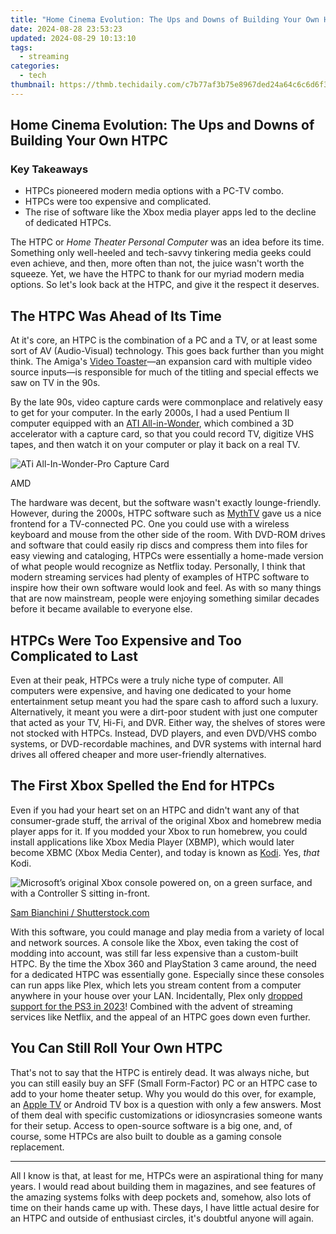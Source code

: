 ```yaml
---
title: "Home Cinema Evolution: The Ups and Downs of Building Your Own HTPC"
date: 2024-08-28 23:53:23
updated: 2024-08-29 10:13:10
tags:
  - streaming
categories:
  - tech
thumbnail: https://thmb.techidaily.com/c7b77af3b75e8967ded24a64c6c6d6f37fdcca8a8fd8cb255e01f8ccef4f7fd6.jpg
---
```


## Home Cinema Evolution: The Ups and Downs of Building Your Own HTPC

### Key Takeaways

* HTPCs pioneered modern media options with a PC-TV combo.
* HTPCs were too expensive and complicated.
* The rise of software like the Xbox media player apps led to the decline of dedicated HTPCs.

 The HTPC or _Home Theater Personal Computer_ was an idea before its time. Something only well-heeled and tech-savvy tinkering media geeks could even achieve, and then, more often than not, the juice wasn't worth the squeeze. Yet, we have the HTPC to thank for our myriad modern media options. So let's look back at the HTPC, and give it the respect it deserves.

##  The HTPC Was Ahead of Its Time

 At it's core, an HTPC is the combination of a PC and a TV, or at least some sort of AV (Audio-Visual) technology. This goes back further than you might think. The Amiga's [Video Toaster](https://arstechnica.com/gadgets/2016/03/a-history-of-the-amiga-part-9-the-video-toaster/)—an expansion card with multiple video source inputs—is responsible for much of the titling and special effects we saw on TV in the 90s.

 By the late 90s, video capture cards were commonplace and relatively easy to get for your computer. In the early 2000s, I had a used Pentium II computer equipped with an [ATI All-in-Wonder](https://tools.techidaily.com/anandtech/products/), which combined a 3D accelerator with a capture card, so that you could record TV, digitize VHS tapes, and then watch it on your computer or play it back on a real TV.

![ATi All-In-Wonder-Pro Capture Card](https://static1.howtogeekimages.com/wordpress/wp-content/uploads/2024/08/ati-all-in-wonder-pro-capture-card.jpg) 

AMD

 The hardware was decent, but the software wasn't exactly lounge-friendly. However, during the 2000s, HTPC software such as [MythTV](https://www.mythtv.org/) gave us a nice frontend for a TV-connected PC. One you could use with a wireless keyboard and mouse from the other side of the room. With DVD-ROM drives and software that could easily rip discs and compress them into files for easy viewing and cataloging, HTPCs were essentially a home-made version of what people would recognize as Netflix today. Personally, I think that modern streaming services had plenty of examples of HTPC software to inspire how their own software would look and feel. As with so many things that are now mainstream, people were enjoying something similar decades before it became available to everyone else.

##  HTPCs Were Too Expensive and Too Complicated to Last

 Even at their peak, HTPCs were a truly niche type of computer. All computers were expensive, and having one dedicated to your home entertainment setup meant you had the spare cash to afford such a luxury. Alternatively, it meant you were a dirt-poor student with just one computer that acted as your TV, Hi-Fi, and DVR. Either way, the shelves of stores were not stocked with HTPCs. Instead, DVD players, and even DVD/VHS combo systems, or DVD-recordable machines, and DVR systems with internal hard drives all offered cheaper and more user-friendly alternatives.

##  The First Xbox Spelled the End for HTPCs

 Even if you had your heart set on an HTPC and didn't want any of that consumer-grade stuff, the arrival of the original Xbox and homebrew media player apps for it. If you modded your Xbox to run homebrew, you could install applications like Xbox Media Player (XBMP), which would later become XBMC (Xbox Media Center), and today is known as [Kodi](https://digital-screen-recording.techidaily.com/updated-ultimate-screen-snaps-for-mac-users-max-156-chars/). Yes, _that_ Kodi.

![Microsoft’s original Xbox console powered on, on a green surface, and with a Controller S sitting in-front.](https://static1.howtogeekimages.com/wordpress/wp-content/uploads/2023/09/shutterstock_1835035303.jpg) 

[Sam Bianchini / Shutterstock.com](https://www.shutterstock.com/image-photo/melbourne-australia-july-25th-2020-original-1835035303)

 With this software, you could manage and play media from a variety of local and network sources. A console like the Xbox, even taking the cost of modding into account, was still far less expensive than a custom-built HTPC. By the time the Xbox 360 and PlayStation 3 came around, the need for a dedicated HTPC was essentially gone. Especially since these consoles can run apps like Plex, which lets you stream content from a computer anywhere in your house over your LAN. Incidentally, Plex only [dropped support for the PS3 in 2023](https://fox-http.techidaily.com/new-in-2024-simplifying-video-editing-with-windows-movie-maker-for-windows-8-users/)! Combined with the advent of streaming services like Netflix, and the appeal of an HTPC goes down even further.

##  You Can Still Roll Your Own HTPC

 That's not to say that the HTPC is entirely dead. It was always niche, but you can still easily buy an SFF (Small Form-Factor) PC or an HTPC case to add to your home theater setup. Why you would do this over, for example, an [Apple TV](https://easy-unlock-android.techidaily.com/how-to-remove-forgotten-pin-of-your-poco-x5-pro-by-drfone-android/) or Android TV box is a question with only a few answers. Most of them deal with specific customizations or idiosyncrasies someone wants for their setup. Access to open-source software is a big one, and, of course, some HTPCs are also built to double as a gaming console replacement.

---

 All I know is that, at least for me, HTPCs were an aspirational thing for many years. I would read about building them in magazines, and see features of the amazing systems folks with deep pockets and, somehow, also lots of time on their hands came up with. These days, I have little actual desire for an HTPC and outside of enthusiast circles, it's doubtful anyone will again.

<ins class="adsbygoogle"
     style="display:block"
     data-ad-format="autorelaxed"
     data-ad-client="ca-pub-7571918770474297"
     data-ad-slot="1223367746"></ins>



<ins class="adsbygoogle"
     style="display:block"
     data-ad-client="ca-pub-7571918770474297"
     data-ad-slot="8358498916"
     data-ad-format="auto"
     data-full-width-responsive="true"></ins>
